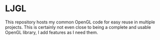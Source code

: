 # LJGL

This repository hosts my common OpenGL code for easy reuse in multiple projects.
This is certainly not even close to being a complete and usable OpenGL library, I add features as I need them.
